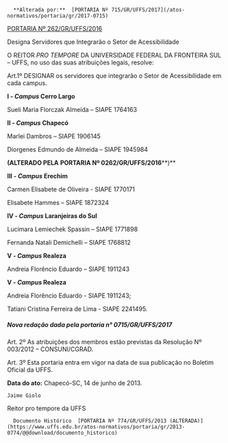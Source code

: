       **Alterada por:**  [PORTARIA Nº 715/GR/UFFS/2017](/atos-normativos/portaria/gr/2017-0715) 

  [PORTARIA Nº 262/GR/UFFS/2016](/atos-normativos/portaria/gr/2016-0262) 

   Designa Servidores que Integrarão o Setor de Acessibilidade  

O REITOR *PRO TEMPORE* DA UNIVERSIDADE FEDERAL DA FRONTEIRA SUL – UFFS, no uso das suas atribuições legais, resolve:

  

 Art.1º DESIGNAR os servidores que integrarão o Setor de Acessibilidade em cada campus.

 **I *- Campus* Cerro Largo**

 Sueli Maria Florczak Almeida – SIAPE 1764163

 **II *- Campus* Chapecó**

 Marlei Dambros – SIAPE 1906145

 Diorgenes Edmundo de Almeida – SIAPE 1945984

 **(ALTERADO PELA** **PORTARIA Nº 0262/GR/UFFS/2016****)**

 **III *- Campus* Erechim**

 Carmen Elisabete de Oliveira - SIAPE 1770171

 Elisabete Hammes – SIAPE 1872324

 **IV *- Campus* Laranjeiras do Sul**

 Lucimara Lemiechek Spassin – SIAPE 1771898

 Fernanda Natali Demichelli – SIAPE 1768812

 **V *- Campus* Realeza**

 Andreia Florêncio Eduardo – SIAPE 1911243 

 **V - *Campus* Realeza**

 Andreia Florêncio Eduardo - SIAPE 1911243;

 Tatiani Cristina Ferreira de Lima - SIAPE 2241495.

 ##### Nova redação dada pela portaria n° 0715/GR/UFFS/2017

  

 Art. 2º As atribuições dos membros estão previstas da Resolução Nº 003/2012 – CONSUNI/CGRAD.

  

 Art. 3º Esta portaria entra em vigor na data de sua publicação no Boletim Oficial da UFFS.

   **Data do ato:** Chapecó-SC, 14 de junho de 2013.   
 

    Jaime Giolo   
 Reitor pro tempore da UFFS 

      Documento Histórico  [PORTARIA Nº 774/GR/UFFS/2013 (ALTERADA)](https://www.uffs.edu.br/atos-normativos/portaria/gr/2013-0774/@@download/documento_historico)     
      